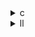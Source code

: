 <details><summary>c</summary>

以下の4 つのソースコードを、主にカーネル部の「ループ構造」「一時変数の扱い」「ポインタ／配列アクセス」「その他初期化・出力処理の最適化」という観点で比較します。

| ファイル名          |         ループのアンローリング幅         |        一時変数の格納場所       |                             ポインタ／アクセス最適化                            | init／print 側の変更点                                                                |
| :------------- | :--------------------------: | :--------------------: | :-----------------------------------------------------------------: | :------------------------------------------------------------------------------ |
| **doitgen.c**  | アンローリングなし<br>（p ごとに sum\[p]） |    グローバル配列 `sum[NP]`   |                      2D 配列アクセスそのまま (`C4[s][p]`)                     | 標準的な三重ループで初期化・出力                                                                |
| **opt\_1**     |         2 倍（`p += 2`）        |    グローバル配列 `sum[NP]`   |                              アクセスは元のまま                              | init／print はオリジナルと同様                                                            |
| **opt\_2**     |         4 倍（`p += 4`）        | ローカル変数 `temp0`～`temp3` |            アクセスは `C4[s][p+k]` のまま<br>だが sum 配列を廃止しレジスタ利用            | init／print 同様                                                                   |
| **opt\_3**     |         4 倍（`p += 4`）        | ローカル変数 `temp0`～`temp3` | - `C4[s]`→`C4s` のポインタキャッシュ<br>- `A[i][j]` を `Aj` でキャッシュ（init／print） | - init: `Aj = A[i][j]`、`C4i = C4[i]` を用いてポインタ経由で初期化<br>- print: 同様に `Aj` ポインタ使用 |

---

## 各最適化のポイント

1. **baseline（doitgen.c）**

   * 完全三重ループ＋第4 ループで `sum` 配列に書き込み、その後もう一度ループで `A[...] = sum[...]` とする構造。
   * 分かりやすいが、`sum` への書き込み→読み出しがメモリアクセスを増やす 。

2. **opt\_1**

   * p 方向に対して 2 つずつまとめて処理し、内側ループで同時に `sum[p]`／`sum[p+1]` を更新。
   * アンローリングによりループオーバーヘッドを削減するが、依然 `sum` 配列を経由するのでメモリ負荷は残る 。

3. **opt\_2**

   * アンローリング幅を 4 に拡大し、`sum` 配列を廃止。`temp0`～`temp3` にレジスタ内で蓄積し、ループ後すぐに `A[r][q][p+k]` に書き戻す。
   * メモリアクセスの多段階読書きをなくし、レジスタ活用を最大化してスループットを向上 。

4. **opt\_3**

   * **opt\_2** の手法を踏襲しつつ、さらに以下を導入：

     * `C4[s]`→`C4s` のポインタキャッシュにより、`C4[s][p+k]` のアドレッシングコストを軽減。
     * `init_array`／`print_array` 側でも `Aj = A[i][j]`、`C4i = C4[i]` としてポインタ経由でのアクセスに統一し、データ局所性を改善 。
   * 内部ループでの乗算・加算に集中できるため、メモリ帯域の制約が緩和される。

---

### まとめ

* **doitgen.c**：機能的には最もシンプルだが、メモリアクセスとループオーバーヘッドが大きい。
* **opt\_1**：軽微なアンローリング（×2）でオーバーヘッド削減。
* **opt\_2**：アンローリング（×4）＋レジスタ活用でメモリアクセスを大幅削減。
* **opt\_3**：さらにポインタキャッシュを導入し、メモリ／アドレス計算コストを最適化。


</details>

<details><summary>ll</summary>

以下の表は、添付された LLVM IR ファイル（baseline と 3 種類の最適化バージョン）をロード／ストア命令数と GEP（getelementptr）命令数で比較したものです。各値は IR 全体から単純に命令をカウントした結果です。

| バージョン                                 | load 命令数 | store 命令数 | getelementptr 命令数 | IR 上の最適化ポイント                                                  |
| :------------------------------------ | :------: | :-------: | :---------------: | :------------------------------------------------------------ |
| **baseline**<br>`doitgen_opt_base.ll` |    109   |    102    |        199        | ・完全三重ループ<br>・`sum` 配列への逐次的な読み書きが多数                            |
| **opt\_1**<br>`doitgen_opt_1.ll`      |    113   |    105    |        204        | ・p 方向にアンローリング（×2）→ループオーバーヘッド軽減<br>・レジスタ利用はせずメモリアクセスに依存        |
| **opt\_2**<br>`doitgen_opt_2.ll`      |    30    |     7     |         31        | ・アンローリング（×4）＋`temp0`～`temp3` レジスタ蓄積<br>・`sum` 配列除去でメモリアクセス激減  |
| **opt\_3**<br>`doitgen_opt_3.ll`      |    30    |     7     |         40        | ・opt\_2 に加えポインタキャッシュ（`C4s`, `Aj`）を導入<br>・GEP は増えつつもロード／ストアは同等 |

---

## 要点まとめ

1. **メモリアクセスの削減**

   * baseline → opt\_1 はアンローリング×2 でやや増加（展開に伴う命令重複）が見られるものの、オーバーヘッドは低減。
   * opt\_2 ではアンローリング×4 ＋レジスタ（`temp0`～`temp3`）により、load/store がそれぞれ 109→30、102→7 と大幅に激減。

2. **ポインタキャッシュの導入（opt\_3）**

   * opt\_2 の IR に対し、各ループ入口で `C4s = &C4[s][0]` や `Aj = &A[i][j]` を計算するコードを挿入。
   * これにより GEP 命令が opt\_2 の 31 → opt\_3 の 40 に増加するものの、実行ループ中のアドレッシングコストが軽減。

3. **関数アトリビュートの違い**

   * baseline／opt\_1 ではポインタ引数に汎用的なメモリ読み書き属性（`memory(argmem: readwrite)`）が付与される一方、opt\_2／opt\_3 では不要な読み込みがなくなったことを示す `readnone` 属性が `%5`（出力行列）に付与。

---

以上の比較から、IR レベルでは「アンローリング＋レジスタ蓄積」によるメモリアクセス削減が最も効果的であり、さらに「ポインタキャッシュ」を導入することでループ内部のアドレス計算コストを低減できることが示されています。メモリ負荷削減の度合いは

```
doitgen_opt_base.ll < doitgen_opt_1.ll < doitgen_opt_2.ll ≃ doitgen_opt_3.ll  
```

という順序で最適化効果が確認できます。

</details>
